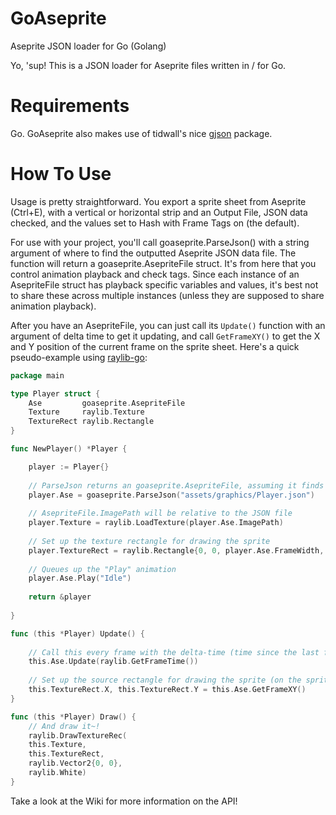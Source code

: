 # GoAseprite
Aseprite JSON loader for Go (Golang)

Yo, 'sup! This is a JSON loader for Aseprite files written in / for Go.

# Requirements

Go. GoAseprite also makes use of tidwall's nice [gjson](https://github.com/tidwall/gjson) package. 

# How To Use

Usage is pretty straightforward. You export a sprite sheet from Aseprite (Ctrl+E), with a vertical or horizontal strip and an Output File, JSON data checked, and the values set to Hash with Frame Tags on (the default).

For use with your project, you'll call goaseprite.ParseJson() with a string argument of where to find the outputted Aseprite JSON data file. The function will return a goaseprite.AsepriteFile struct. It's from here that you control animation playback and check tags. Since each instance of an AsepriteFile struct has playback specific variables and values, it's best not to share these across multiple instances (unless they are supposed to share animation playback).

After you have an AsepriteFile, you can just call its `Update()` function with an argument of delta time to get it updating, and call `GetFrameXY()` to get the X and Y position of the current frame on the sprite sheet. Here's a quick pseudo-example using [raylib-go](https://github.com/gen2brain/raylib-go):

```go
package main

type Player struct {
    Ase         goaseprite.AsepriteFile
    Texture     raylib.Texture
    TextureRect raylib.Rectangle
}

func NewPlayer() *Player {

    player := Player{}
    
    // ParseJson returns an goaseprite.AsepriteFile, assuming it finds the JSON file
    player.Ase = goaseprite.ParseJson("assets/graphics/Player.json")
    
    // AsepriteFile.ImagePath will be relative to the JSON file
    player.Texture = raylib.LoadTexture(player.Ase.ImagePath)
    
    // Set up the texture rectangle for drawing the sprite
    player.TextureRect = raylib.Rectangle{0, 0, player.Ase.FrameWidth, player.Ase.FrameHeight}
    
    // Queues up the "Play" animation
    player.Ase.Play("Idle")
    
    return &player
    
}

func (this *Player) Update() {
    
    // Call this every frame with the delta-time (time since the last frame)
    this.Ase.Update(raylib.GetFrameTime())
    
    // Set up the source rectangle for drawing the sprite (on the sprite sheet)
    this.TextureRect.X, this.TextureRect.Y = this.Ase.GetFrameXY()
}

func (this *Player) Draw() {
    // And draw it~!
    raylib.DrawTextureRec(
    this.Texture,
    this.TextureRect,
    raylib.Vector2{0, 0},
    raylib.White)
}

```

Take a look at the Wiki for more information on the API!